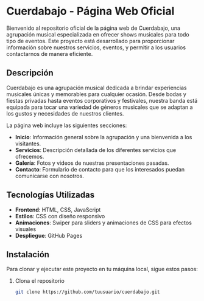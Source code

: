# Cuerdabajo - Página Web Oficial

Bienvenido al repositorio oficial de la página web de Cuerdabajo, una agrupación musical especializada en ofrecer shows musicales para todo tipo de eventos. Este proyecto está desarrollado para proporcionar información sobre nuestros servicios, eventos, y permitir a los usuarios contactarnos de manera eficiente.

## Descripción

Cuerdabajo es una agrupación musical dedicada a brindar experiencias musicales únicas y memorables para cualquier ocasión. Desde bodas y fiestas privadas hasta eventos corporativos y festivales, nuestra banda está equipada para tocar una variedad de géneros musicales que se adaptan a los gustos y necesidades de nuestros clientes.

La página web incluye las siguientes secciones:
- **Inicio**: Información general sobre la agrupación y una bienvenida a los visitantes.
- **Servicios**: Descripción detallada de los diferentes servicios que ofrecemos.
- **Galería**: Fotos y videos de nuestras presentaciones pasadas.
- **Contacto**: Formulario de contacto para que los interesados puedan comunicarse con nosotros.

## Tecnologías Utilizadas

- **Frontend**: HTML, CSS, JavaScript
- **Estilos**: CSS con diseño responsivo
- **Animaciones**: Swiper para sliders y animaciones de CSS para efectos visuales
- **Despliegue**: GitHub Pages

## Instalación

Para clonar y ejecutar este proyecto en tu máquina local, sigue estos pasos:

1. Clona el repositorio
   ```bash
   git clone https://github.com/tuusuario/cuerdabajo.git
